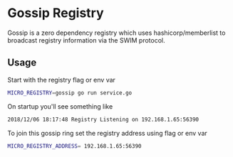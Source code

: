 # Gossip Registry

Gossip is a zero dependency registry which uses hashicorp/memberlist to broadcast registry information via the SWIM protocol.

## Usage

Start with the registry flag or env var

```bash
MICRO_REGISTRY=gossip go run service.go
```

On startup you'll see something like

```bash
2018/12/06 18:17:48 Registry Listening on 192.168.1.65:56390
```

To join this gossip ring set the registry address using flag or env var

```bash
MICRO_REGISTRY_ADDRESS= 192.168.1.65:56390
```
